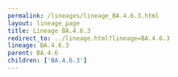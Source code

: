 ```yaml
---
permalink: /lineages/lineage_BA.4.6.3.html
layout: lineage_page
title: Lineage BA.4.6.3
redirect_to: ../lineage.html?lineage=BA.4.6.3
lineage: BA.4.6.3
parent: BA.4.6
children: ['BA.4.6.3']
---
```


